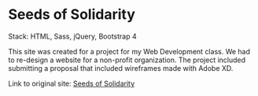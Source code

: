 # Seeds of Solidarity

Stack: HTML, Sass, jQuery, Bootstrap 4

This site was created for a project for my Web Development class. We had to re-design a website
for a non-profit organization. The project included submitting a proposal that included wireframes
made with Adobe XD. 

Link to original site: [Seeds of Solidarity](https://seedsofsolidarity.org/)

